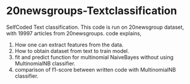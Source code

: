 # 20newsgroups-Textclassification

SelfCoded Text classification.
This code is run on 20newsgroup dataset, with 19997 articles from 20newsgroups.
code explains, 
1. How one can extract features from the data.
2. How to obtain dataset from text to train model.
3. fit and predict function for multinomial NaiveBayes without using MultinomialNB classifier.
4. comparison of f1-score between written code with MultinomialNB classifier.